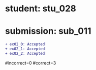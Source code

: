 # student: stu_028
# submission: sub_011

```diff
+ ex02_0: Accepted
+ ex02_1: Accepted
+ ex02_2: Accepted
```
#incorrect=0
#correct=3
